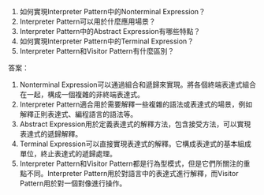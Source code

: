 

1. 如何實現Interpreter Pattern中的Nonterminal Expression？
2. Interpreter Pattern可以用於什麼應用場景？
3. Interpreter Pattern中的Abstract Expression有哪些特點？
4. 如何實現Interpreter Pattern中的Terminal Expression？
5. Interpreter Pattern和Visitor Pattern有什麼區別？

答案：

1. Nonterminal Expression可以通過組合和遞歸來實現。將各個終端表達式組合在一起，構成一個複雜的非終端表達式。
2. Interpreter Pattern適合用於需要解釋一些複雜的語法或表達式的場景，例如解釋正則表達式、編程語言的語法等。
3. Abstract Expression用於定義表達式的解釋方法，包含接受方法，可以實現表達式的遞歸解釋。
4. Terminal Expression可以直接實現表達式的解釋。它構成表達式的基本組成單位，終止表達式的遞歸處理。
5. Interpreter Pattern和Visitor Pattern都是行為型模式，但是它們所關注的重點不同。Interpreter Pattern用於對語言中的表達式進行解釋，而Visitor Pattern用於對一個對像進行操作。